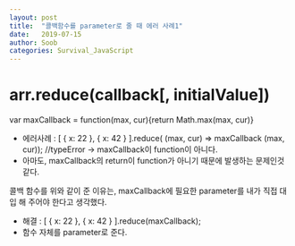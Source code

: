 ```yaml
---
layout: post
title:  "콜백함수를 parameter로 줄 때 에러 사례1"
date:   2019-07-15
author: Soob
categories: Survival_JavaScript
---
```


arr.reduce(callback[, initialValue])
====================================

var maxCallback = function(max, cur){return Math.max(max, cur)}

 - 에러사례 : [ { x: 22 }, { x: 42 } ].reduce( (max, cur) => maxCallback (max, cur));  //typeError -> maxCallback이 function이 아니다.
  - 아마도, maxCallback의 return이 function가 아니기 때문에 발생하는 문제인것 같다.

콜백 함수를 위와 같이 준 이유는, maxCallback에 필요한 parameter를 내가 직접 대입 해 주어야 한다고 생각했다.
 
 
 - 해결 :  [ { x: 22 }, { x: 42 } ].reduce(maxCallback);
  - 함수 자체를 parameter로 준다.
